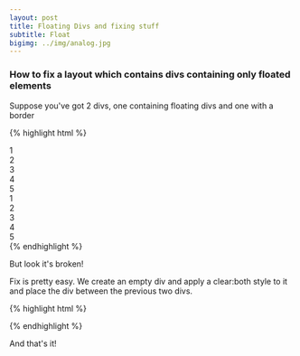 ```yaml
---
layout: post
title: Floating Divs and fixing stuff
subtitle: Float
bigimg: ../img/analog.jpg
---
```


### How to fix a layout which contains divs containing only floated elements

Suppose you've got 2 divs, one containing floating divs and one with a border

{% highlight html %}
 <div>
    <div class="box"><span>1</span></div>
    <div class="box"><span>2</span></div>
    <div class="box"><span>3</span></div>
    <div class="box"><span>4</span></div>
    <div class="box clear"><span>5</span></div>
  </div> 
  <div class="floatContainer">
    <div class="box"><span>1</span></div>
    <div class="box"><span>2</span></div>
    <div class="box"><span>3</span></div>
    <div class="box"><span>4</span></div>
    <div class="box"><span>5</span></div>
  </div> 
{% endhighlight %} 

But look it's broken!

<script async src="//jsfiddle.net/alexwas/x049de9L/embed/"></script>

Fix is pretty easy. We create an empty div and apply a clear:both style to it and place the div between the previous two divs.

{% highlight html %}
<div style="clear:both"></div>
{% endhighlight %} 

<script async src="jsfiddle.net/alexwas/95m3fe2g/2/"></script>

And that's it!
